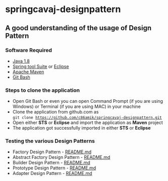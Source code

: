 # springcavaj-designpattern

## A good understanding of the usage of Design Pattern

### Software Required
* [Java 1.8](https://www.oracle.com/in/java/technologies/javase/javase8-archive-downloads.html)
* [Spring tool Suite](https://spring.io/tools) or [Eclipse](https://www.eclipse.org/downloads/packages/)
* [Apache Maven](https://maven.apache.org/download.cgi)
* [Git Bash](https://git-scm.com/downloads)

### Steps to clone the application
* Open Git Bash or even you can open Command Prompt (if you are using Windows) or Terminal (if you are using MAC) in your machine
* Clone the application from github.com as   
<code>git clone https://github.com/c86amik/springcavaj-designpattern.git</code>
* Open either <strong>STS</strong> or <strong>Eclipse</strong> and import the application as <strong>Maven</strong> project
* The application got successfully imported in either <strong>STS</strong> or <strong>Eclipse</strong>

### Testing the various Design Patterns

* Factory Design Pattern - [README.md](https://github.com/c86amik/springcavaj-designpattern/blob/main/src/main/java/com/springcavaj/designpattern/factory/README.md)
* Abstract Factory Design Pattern - [README.md](https://github.com/c86amik/springcavaj-designpattern/blob/main/src/main/java/com/springcavaj/designpattern/abstractfactory/README.md)
* Builder Design Pattern - [README.md](https://github.com/c86amik/springcavaj-designpattern/blob/main/src/main/java/com/springcavaj/designpattern/builder/README.md)
* Prototype Design Pattern - [README.md](https://github.com/c86amik/springcavaj-designpattern/blob/main/src/main/java/com/springcavaj/designpattern/prototype/README.md)
* Adapter Design Pattern - [README.md](https://github.com/c86amik/springcavaj-designpattern/blob/main/src/main/java/com/springcavaj/designpattern/adapter/README.md)